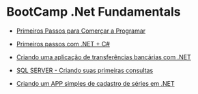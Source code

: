 # BootCamp .Net Fundamentals

- [Primeiros Passos para Comerçar a Programar](https://github.com/SidneyMoreira/bootCampsDIO/tree/master/DotNetFundamentals/PrimeiroPassosComecarProgramar )


- [Primeiros passos com .NET + C#](https://github.com/SidneyMoreira/bootCampsDIO/tree/master/DotNetFundamentals/PrimeirosPassosComDoNetPlusCSharp)

- [Criando uma aplicação de transferências bancárias com .NET](https://github.com/SidneyMoreira/bootCampsDIO/tree/master/DotNetFundamentals/CriandoAppDeTransfBancariasComDoNET)

- [SQL SERVER - Criando suas primeiras consultas]()

- [Criando um APP simples de cadastro de séries em .NET]()
